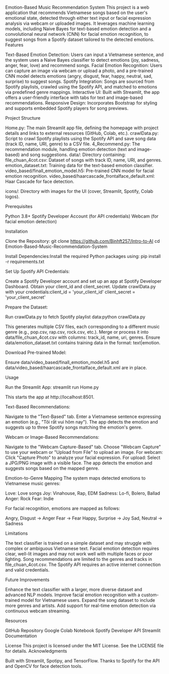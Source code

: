 Emotion-Based Music Recommendation System
This project is a web application that recommends Vietnamese songs based on the user's emotional state, detected through either text input or facial expression analysis via webcam or uploaded images. It leverages machine learning models, including Naive Bayes for text-based emotion detection and a convolutional neural network (CNN) for facial emotion recognition, to suggest songs from a Spotify dataset tailored to the detected emotions.
Features

Text-Based Emotion Detection: Users can input a Vietnamese sentence, and the system uses a Naive Bayes classifier to detect emotions (joy, sadness, anger, fear, love) and recommend songs.
Facial Emotion Recognition: Users can capture an image via webcam or upload a photo, and a pre-trained CNN model detects emotions (angry, disgust, fear, happy, neutral, sad, surprise) to suggest songs.
Spotify Integration: Songs are sourced from Spotify playlists, crawled using the Spotify API, and matched to emotions via predefined genre mappings.
Interactive UI: Built with Streamlit, the app offers a user-friendly interface with tabs for text and image-based recommendations.
Responsive Design: Incorporates Bootstrap for styling and supports embedded Spotify players for song previews.

Project Structure

Home.py: The main Streamlit app file, defining the homepage with project details and links to external resources (GitHub, Colab, etc.).
crawlData.py: Script to crawl Spotify playlists using the Spotify API and save song data (track ID, name, URI, genre) to a CSV file.
4_Recommend.py: The recommendation module, handling emotion detection (text and image-based) and song suggestions.
data/: Directory containing:
file_chuan_4cot.csv: Dataset of songs with track ID, name, URI, and genres.
emotion_dataset.txt: Training data for the text-based emotion classifier.
video_based/finall_emotion_model.h5: Pre-trained CNN model for facial emotion recognition.
video_based/haarcascade_frontalface_default.xml: Haar Cascade for face detection.


icons/: Directory with images for the UI (cover, Streamlit, Spotify, Colab logos).

Prerequisites

Python 3.8+
Spotify Developer Account (for API credentials)
Webcam (for facial emotion detection)

Installation

Clone the Repository:
git clone https://github.com/Binhft257/Intro-to-AI
cd Emotion-Based-Music-Recommendation-System


Install Dependencies:Install the required Python packages using:
pip install -r requirements.txt


Set Up Spotify API Credentials:

Create a Spotify Developer account and set up an app at Spotify Developer Dashboard.
Obtain your client_id and client_secret.
Update crawlData.py with your credentials:client_id = 'your_client_id'
client_secret = 'your_client_secret'




Prepare the Dataset:

Run crawlData.py to fetch Spotify playlist data:python crawlData.py

This generates multiple CSV files, each corresponding to a different music genre (e.g., pop.csv, rap.csv, rock.csv, etc.). Merge or process it into data/file_chuan_4cot.csv with columns: track_id, name, uri, genres.
Ensure data/emotion_dataset.txt contains training data in the format: text|emotion.


Download Pre-trained Model:

Ensure data/video_based/finall_emotion_model.h5 and data/video_based/haarcascade_frontalface_default.xml are in place. 



Usage

Run the Streamlit App:
streamlit run Home.py

This starts the app at http://localhost:8501.

Text-Based Recommendations:

Navigate to the "Text-Based" tab.
Enter a Vietnamese sentence expressing an emotion (e.g., "Tôi rất vui hôm nay").
The app detects the emotion and suggests up to three Spotify songs matching the emotion's genre.


Webcam or Image-Based Recommendations:

Navigate to the "Webcam Capture-Based" tab.
Choose "Webcam Capture" to use your webcam or "Upload from File" to upload an image.
For webcam: Click "Capture Photo" to analyze your facial expression.
For upload: Select a JPG/PNG image with a visible face.
The app detects the emotion and suggests songs based on the mapped genre.



Emotion-to-Genre Mapping
The system maps detected emotions to Vietnamese music genres:

Love: Love songs
Joy: Vinahouse, Rap, EDM
Sadness: Lo-fi, Bolero, Ballad
Anger: Rock
Fear: Indie

For facial recognition, emotions are mapped as follows:

Angry, Disgust → Anger
Fear → Fear
Happy, Surprise → Joy
Sad, Neutral → Sadness

Limitations

The text classifier is trained on a simple dataset and may struggle with complex or ambiguous Vietnamese text.
Facial emotion detection requires clear, well-lit images and may not work well with multiple faces or poor lighting.
Song recommendations are limited to the genres and tracks in file_chuan_4cot.csv.
The Spotify API requires an active internet connection and valid credentials.

Future Improvements

Enhance the text classifier with a larger, more diverse dataset and advanced NLP models.
Improve facial emotion recognition with a custom-trained model for Vietnamese users.
Expand the song dataset to include more genres and artists.
Add support for real-time emotion detection via continuous webcam streaming.

Resources

GitHub Repository
Google Colab Notebook
Spotify Developer API
Streamlit Documentation

License
This project is licensed under the MIT License. See the LICENSE file for details.
Acknowledgments

Built with Streamlit, Spotipy, and TensorFlow.
Thanks to Spotify for the API and OpenCV for face detection tools.

